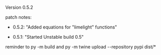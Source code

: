 Version 0.5.2

patch notes: 

- 0.5.2: "Added equations for "limelight" functions"

- 0.5.1: "Started Unstable build 0.5"

reminder to py -m build
and py -m twine upload --repository pypi dist/*